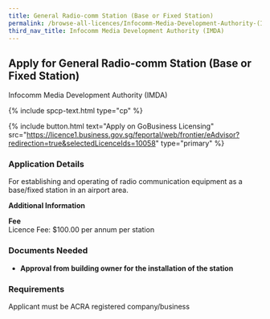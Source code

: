 ```yaml
---
title: General Radio-comm Station (Base or Fixed Station)
permalink: /browse-all-licences/Infocomm-Media-Development-Authority-(IMDA)/General-Radio-comm-Station-(Base-or-Fixed-Station)
third_nav_title: Infocomm Media Development Authority (IMDA)
---
```


## Apply for General Radio-comm Station (Base or Fixed Station)

Infocomm Media Development Authority (IMDA)

{% include spcp-text.html type="cp" %}

{% include button.html text="Apply on GoBusiness Licensing" src="https://licence1.business.gov.sg/feportal/web/frontier/eAdvisor?redirection=true&selectedLicenceIds=10058" type="primary" %}

<H3>Application Details</H3>

<p>For establishing and operating of radio communication equipment as a base/fixed station in an airport area.</p>

<strong>Additional Information</strong>

<p><strong>Fee</strong><br />Licence Fee: $100.00 per annum per station</p>

<H3>Documents Needed</H3>

<ul>
 <li><strong>Approval from building owner for the installation of the station</strong></li>
 </ul>

<H3>Requirements</H3>

Applicant must be ACRA registered company/business

